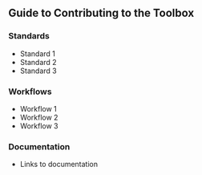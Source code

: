 ## Guide to Contributing to the Toolbox

### Standards
- Standard 1
- Standard 2
- Standard 3

### Workflows
- Workflow 1
- Workflow 2
- Workflow 3

### Documentation
- Links to documentation
